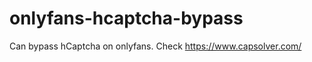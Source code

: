 # onlyfans-hcaptcha-bypass
Can bypass hCaptcha on onlyfans. Check https://www.capsolver.com/ 












































                 